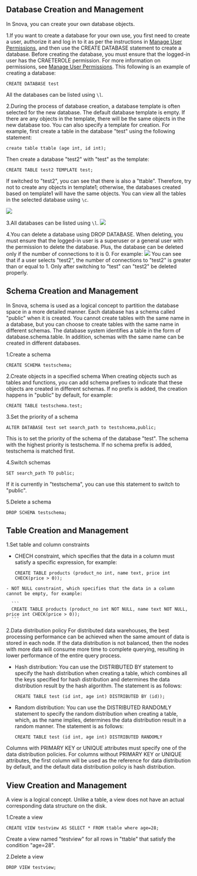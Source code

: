 ## Database Creation and Management

In Snova, you can create your own database objects.

1.If you want to create a database for your own use, you first need to create a user, authorize it and log in to it as per the instructions in [Manage User Permissions](https://cloud.tencent.com/document/product/878/20072), and then use the CREATE DATABASE statement to create a database. Before creating the database, you must ensure that the logged-in user has the CRAETEROLE permission. For more information on permissions, see [Manage User Permissions](https://cloud.tencent.com/document/product/878/20072). This following is an example of creating a database:

   ```
   CREATE DATABASE test
   ```

   All the databases can be listed using `\l`.

2.During the process of database creation, a database template is often selected for the new database. The default database template is empty. If there are any objects in the template, there will be the same objects in the new database too. You can also specify a template for creation. For example, first create a table in the database "test" using the following statement:

   ```
   create table ttable (age int, id int);
   ```

   Then create a database "test2" with "test" as the template:

   ```
   CREATE TABLE test2 TEMPLATE test;
   ```

   If switched to "test2", you can see that there is also a "ttable". Therefore, try not to create any objects in template1; otherwise, the databases created based on template1 will have the same objects. You can view all the tables in the selected database using `\c`.

   ![](https://main.qcloudimg.com/raw/8ba903080f7f7edebbd50e881b78e4cf.png)

3.All databases can be listed using `\l`.
   ![](https://main.qcloudimg.com/raw/7d2a2b6cceb52670e480d8a9a844208d.png)

4.You can delete a database using DROP DATABASE. When deleting, you must ensure that the logged-in user is a superuser or a general user with the permission to delete the database. Plus, the database can be deleted only if the number of connections to it is 0. For example:
   ![](https://main.qcloudimg.com/raw/b74b0ac10a534b05010a2f614360a06f.png)
   You can see that if a user selects "test2", the number of connections to "test2" is greater than or equal to 1. Only after switching to "test" can "test2" be deleted properly.

## Schema Creation and Management

In Snova, schema is used as a logical concept to partition the database space in a more detailed manner. Each database has a schema called "public" when it is created. You cannot create tables with the same name in a database, but you can choose to create tables with the same name in different schemas. The database system identifies a table in the form of database.schema.table. In addition, schemas with the same name can be created in different databases.

1.Create a schema

   ```
   CREATE SCHEMA testschema;
   ```

2.Create objects in a specified schema
   When creating objects such as tables and functions, you can add schema prefixes to indicate that these objects are created in different schemas. If no prefix is added, the creation happens in "public" by default, for example:

   ```
   CREATE TABLE testschema.test;
   ```

3.Set the priority of a schema

   ```
   ALTER DATABASE test set search_path to testshcema,public;
   ```

   This is to set the priority of the schema of the database "test". The schema with the highest priority is testschema. If no schema prefix is added, testschema is matched first.

4.Switch schemas

   ```
   SET search_path TO public;
   ```

   If it is currently in "testschema", you can use this statement to switch to "public".

5.Delete a schema

   ```
   DROP SCHEMA testschema;
   ```

## Table Creation and Management

1.Set table and column constraints

   - CHECH constraint, which specifies that the data in a column must satisfy a specific expression, for example:

     ```
     CREATE TABLE products (product_no int, name text, price int CHECK(price > 0));
     ```

    - NOT NULL constraint, which specifies that the data in a column cannot be empty, for example:

      ```
      CREATE TABLE products (product_no int NOT NULL, name text NOT NULL, price int CHECK(price > 0));
      ```
2.Data distribution policy
   For distributed data warehouses, the best processing performance can be achieved when the same amount of data is stored in each node. If the data distribution is not balanced, then the nodes with more data will consume more time to complete querying, resulting in lower performance of the entire query process.
   - Hash distribution: You can use the DISTRIBUTED BY statement to specify the hash distribution when creating a table, which combines all the keys specified for hash distribution and determines the data distribution result by the hash algorithm. The statement is as follows:
     ```
     CREATE TABLE test (id int, age int) DISTRIBUTED BY (id));
     ```
   - Random distribution: You can use the DISTRIBUTED RANDOMLY statement to specify the random distribution when creating a table, which, as the name implies, determines the data distribution result in a random manner. The statement is as follows:
     ```
     CREATE TABLE test (id int, age int) DISTRIBUTED RANDOMLY
     ```

   Columns with PRIMARY KEY or UNIQUE attributes must specify one of the data distribution policies. For columns without PRIMARY KEY or UNIQUE attributes, the first column will be used as the reference for data distribution by default, and the default data distribution policy is hash distribution.

## View Creation and Management

A view is a logical concept. Unlike a table, a view does not have an actual corresponding data structure on the disk.

1.Create a view

   ```
   CREATE VIEW testview AS SELECT * FROM ttable where age=28;
   ```
Create a view named "testview" for all rows in "ttable" that satisfy the condition "age=28".

2.Delete a view

   ```
   DROP VIEW testview;
   ```

